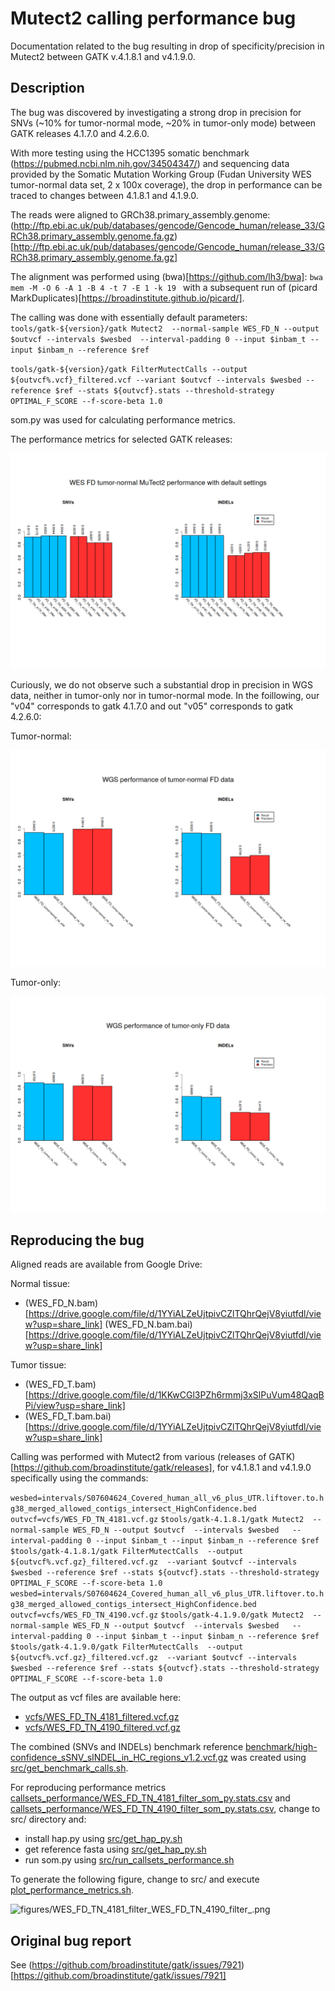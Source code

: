 # Mutect2 calling performance bug

Documentation related to the bug resulting in drop of specificity/precision in Mutect2 between GATK v.4.1.8.1 and v4.1.9.0.

## Description

The bug was discovered by investigating a strong drop in precision for SNVs (~10% for tumor-normal mode, ~20% in tumor-only mode) between GATK releases 4.1.7.0 and 4.2.6.0.

With more testing using the HCC1395 somatic benchmark (https://pubmed.ncbi.nlm.nih.gov/34504347/) and sequencing data provided by the Somatic Mutation Working Group (Fudan University WES tumor-normal data set, 2 x 100x coverage), the drop in performance can be traced to changes between 4.1.8.1 and 4.1.9.0. 

The reads were aligned to GRCh38.primary_assembly.genome:
(http://ftp.ebi.ac.uk/pub/databases/gencode/Gencode_human/release_33/GRCh38.primary_assembly.genome.fa.gz)[http://ftp.ebi.ac.uk/pub/databases/gencode/Gencode_human/release_33/GRCh38.primary_assembly.genome.fa.gz]

The alignment was performed using (bwa)[https://github.com/lh3/bwa]:
`
bwa mem -M -O 6 -A 1 -B 4 -t 7 -E 1 -k 19 
`
with a subsequent run of (picard MarkDuplicates)[https://broadinstitute.github.io/picard/].

The calling was done with essentially default parameters:
`
tools/gatk-${version}/gatk Mutect2  --normal-sample WES_FD_N --output $outvcf --intervals $wesbed  --interval-padding 0 --input $inbam_t --input $inbam_n --reference $ref
`

`
tools/gatk-${version}/gatk FilterMutectCalls --output ${outvcf%.vcf}_filtered.vcf --variant $outvcf --intervals $wesbed --reference $ref --stats ${outvcf}.stats --threshold-strategy OPTIMAL_F_SCORE --f-score-beta 1.0
`

som.py was used for calculating performance metrics.

The performance metrics for selected GATK releases:

![FD_TN_4170_filter_FD_TN_4181_filter_FD_TN_4190_filter_FD_TN_4200_filter_FD_TN_4260_filter](figures/WES_FD_tn_default.png)

Curiously, we do not observe such a substantial drop in precision in WGS data, neither in tumor-only nor in tumor-normal mode.
In the foillowing, our "v04" corresponds to gatk 4.1.7.0 and out "v05" corresponds to gatk 4.2.6.0:

Tumor-normal:

![WGS_FD_tumor-normal_reference_workflow_v04_WGS_FD_tumor-normal_reference_workflow_v05](figures/WGS_FD_tn.png)


Tumor-only:

![WGS_FD_tumor_reference_workflow_v04_WGS_FD_tumor_reference_workflow_v05](figures/WGS_FD_tumor.png)


## Reproducing the bug


Aligned reads are available from Google Drive:

Normal tissue:
* (WES_FD_N.bam)[https://drive.google.com/file/d/1YYiALZeUjtpivCZlTQhrQejV8yiutfdl/view?usp=share_link]
(WES_FD_N.bam.bai)[https://drive.google.com/file/d/1YYiALZeUjtpivCZlTQhrQejV8yiutfdl/view?usp=share_link]

Tumor tissue:
* (WES_FD_T.bam)[https://drive.google.com/file/d/1KKwCGl3PZh6rmmj3xSlPuVum48QaqBPi/view?usp=share_link]
* (WES_FD_T.bam.bai)[https://drive.google.com/file/d/1YYiALZeUjtpivCZlTQhrQejV8yiutfdl/view?usp=share_link]

Calling was performed with Mutect2 from various (releases of GATK)[https://github.com/broadinstitute/gatk/releases], for v4.1.8.1 and v4.1.9.0 specifically using the commands:

`
wesbed=intervals/S07604624_Covered_human_all_v6_plus_UTR.liftover.to.hg38_merged_allowed_contigs_intersect_HighConfidence.bed
`
`
outvcf=vcfs/WES_FD_TN_4181.vcf.gz
`
`
$tools/gatk-4.1.8.1/gatk Mutect2  --normal-sample WES_FD_N --output $outvcf  --intervals $wesbed   --interval-padding 0 --input $inbam_t --input $inbam_n --reference $ref
`
`
$tools/gatk-4.1.8.1/gatk FilterMutectCalls  --output ${outvcf%.vcf.gz}_filtered.vcf.gz  --variant $outvcf --intervals $wesbed --reference $ref --stats ${outvcf}.stats --threshold-strategy OPTIMAL_F_SCORE --f-score-beta 1.0
`
`
wesbed=intervals/S07604624_Covered_human_all_v6_plus_UTR.liftover.to.hg38_merged_allowed_contigs_intersect_HighConfidence.bed
`
`
outvcf=vcfs/WES_FD_TN_4190.vcf.gz
`
`
$tools/gatk-4.1.9.0/gatk Mutect2  --normal-sample WES_FD_N --output $outvcf  --intervals $wesbed   --interval-padding 0 --input $inbam_t --input $inbam_n --reference $ref
`
`
$tools/gatk-4.1.9.0/gatk FilterMutectCalls  --output ${outvcf%.vcf.gz}_filtered.vcf.gz  --variant $outvcf --intervals $wesbed --reference $ref --stats ${outvcf}.stats --threshold-strategy OPTIMAL_F_SCORE --f-score-beta 1.0
`


The output as vcf files are available here:
* [vcfs/WES_FD_TN_4181_filtered.vcf.gz](vcfs/WES_FD_TN_4181_filtered.vcf.gz)
* [vcfs/WES_FD_TN_4190_filtered.vcf.gz](vcfs/WES_FD_TN_4181_filtered.vcf.gz)

The combined (SNVs and INDELs) benchmark reference [benchmark/high-confidence_sSNV_sINDEL_in_HC_regions_v1.2.vcf.gz](benchmark/high-confidence_sSNV_sINDEL_in_HC_regions_v1.2.vcf.gz) was created using [src/get_benchmark_calls.sh](src/get_benchmark_calls.sh).

For reproducing performance metrics [callsets_performance/WES_FD_TN_4181_filter_som_py.stats.csv](callsets_performance/WES_FD_TN_4181_filter_som_py.stats.csv) and [callsets_performance/WES_FD_TN_4190_filter_som_py.stats.csv](callsets_performance/WES_FD_TN_4190_filter_som_py.stats.csv), change to src/ directory and:
* install hap.py using [src/get_hap_py.sh](src/get_hap_py.sh)
* get reference fasta using [src/get_hap_py.sh](src/get_reference_fasta.sh)
* run som.py using [src/run_callsets_performance.sh](src/run_callsets_performance.sh)

To generate the following figure, change to src/ and execute [plot_performance_metrics.sh](src/plot_performance_metrics.sh).

![figures/WES_FD_TN_4181_filter_WES_FD_TN_4190_filter_.png](figures/WES_FD_TN_4181_filter_WES_FD_TN_4190_filter_.png)

## Original bug report

See (https://github.com/broadinstitute/gatk/issues/7921)[https://github.com/broadinstitute/gatk/issues/7921]

